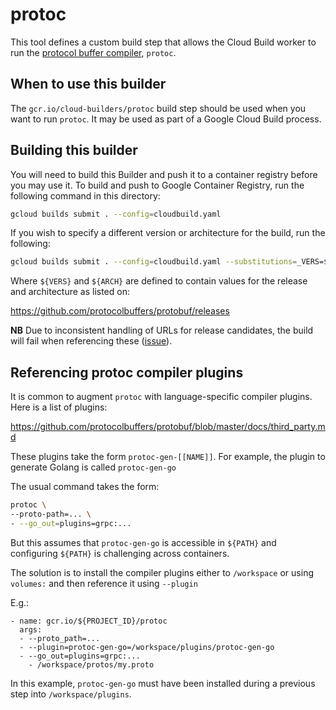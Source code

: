 # protoc

This tool defines a custom build step that allows the Cloud Build worker to
run the
[protocol buffer compiler](https://github.com/protocolbuffers/protobuf), `protoc`.

## When to use this builder

The `gcr.io/cloud-builders/protoc` build step should be used when you want to run
`protoc`. It may be used as part of a Google Cloud Build process.

## Building this builder

You will need to build this Builder and push it to a container registry before you may use it. To build and push to Google Container Registry, run the following command in this directory:

```bash
gcloud builds submit . --config=cloudbuild.yaml
```

If you wish to specify a different version or architecture for the build, run the following:

```bash
gcloud builds submit . --config=cloudbuild.yaml --substitutions=_VERS=${VER},_ARCH=${ARCH}
```

Where `${VERS}` and `${ARCH}` are defined to contain values for the release and architecture as listed on:

https://github.com/protocolbuffers/protobuf/releases

**NB** Due to inconsistent handling of URLs for release candidates, the build will fail when referencing these ([issue](https://github.com/protocolbuffers/protobuf/issues/6522)).

## Referencing protoc compiler plugins

It is common to augment `protoc` with language-specific compiler plugins. Here is a list of plugins:

https://github.com/protocolbuffers/protobuf/blob/master/docs/third_party.md

These plugins take the form `protoc-gen-[[NAME]]`. For example, the plugin to generate Golang is called `protoc-gen-go`

The usual command takes the form:
```bash
protoc \
--proto-path=... \
- --go_out=plugins=grpc:...
```
But this assumes that `protoc-gen-go` is accessible in `${PATH}` and configuring `${PATH}` is challenging across containers.

The solution is to install the compiler plugins either to `/workspace` or using `volumes:` and then reference it using `--plugin`

E.g.:
```
- name: gcr.io/${PROJECT_ID}/protoc
  args:
  - --proto_path=...
  - --plugin=protoc-gen-go=/workspace/plugins/protoc-gen-go
  - --go_out=plugins=grpc:...
    - /workspace/protos/my.proto
```
In this example, `protoc-gen-go` must have been installed during a previous step into `/workspace/plugins`.
